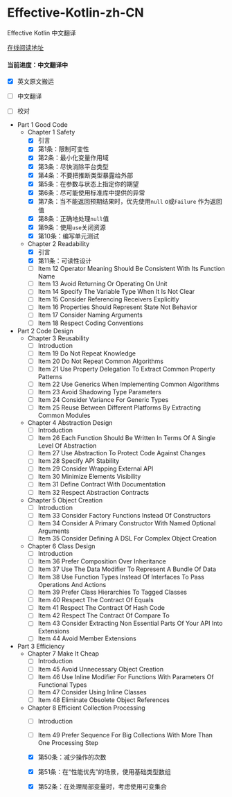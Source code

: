 # Effective-Kotlin-zh-CN

Effective Kotlin 中文翻译

[在线阅读地址](https://maxzmeng.github.io/Effective-Kotlin-zh-CN/index.html)

#### 当前进度：中文翻译中
- [x] 英文原文搬运
- [ ] 中文翻译
- [ ] 校对




- Part 1 Good Code
    - Chapter 1 Safety
        - [x] 引言
        - [x] 第1条：限制可变性
        - [x] 第2条：最小化变量作用域
        - [x] 第3条：尽快消除平台类型
        - [x] 第4条：不要把推断类型暴露给外部
        - [x] 第5条：在参数与状态上指定你的期望
        - [x] 第6条：尽可能使用标准库中提供的异常
        - [x] 第7条：当不能返回预期结果时，优先使用`null` o或`Failure` 作为返回值
        - [x] 第8条：正确地处理`null`值
        - [x] 第9条：使用`use`关闭资源
        - [x] 第10条：编写单元测试
    - Chapter 2 Readability
        - [x] 引言
        - [x] 第11条：可读性设计
        - [ ] Item 12 Operator Meaning Should Be Consistent With Its Function Name
        - [ ] Item 13 Avoid Returning Or Operating On Unit
        - [ ] Item 14 Specify The Variable Type When It Is Not Clear
        - [ ] Item 15 Consider Referencing Receivers Explicitly
        - [ ] Item 16 Properties Should Represent State Not Behavior
        - [ ] Item 17 Consider Naming Arguments
        - [ ] Item 18 Respect Coding Conventions
- Part 2 Code Design
    - Chapter 3 Reusability
        - [ ] Introduction
        - [ ] Item 19 Do Not Repeat Knowledge
        - [ ] Item 20 Do Not Repeat Common Algorithms
        - [ ] Item 21 Use Property Delegation To Extract Common Property Patterns
        - [ ] Item 22 Use Generics When Implementing Common Algorithms
        - [ ] Item 23 Avoid Shadowing Type Parameters
        - [ ] Item 24 Consider Variance For Generic Types
        - [ ] Item 25 Reuse Between Different Platforms By Extracting Common Modules
    - Chapter 4 Abstraction Design
        - [ ] Introduction
        - [ ] Item 26 Each Function Should Be Written In Terms Of A Single Level Of Abstraction
        - [ ] Item 27 Use Abstraction To Protect Code Against Changes
        - [ ] Item 28 Specify API Stability
        - [ ] Item 29 Consider Wrapping External API
        - [ ] Item 30 Minimize Elements Visibility
        - [ ] Item 31 Define Contract With Documentation
        - [ ] Item 32 Respect Abstraction Contracts
    - Chapter 5 Object Creation
        - [ ] Introduction
        - [ ] Item 33 Consider Factory Functions Instead Of Constructors
        - [ ] Item 34 Consider A Primary Constructor With Named Optional Arguments
        - [ ] Item 35 Consider Defining A DSL For Complex Object Creation
    - Chapter 6 Class Design
        - [ ] Introduction
        - [ ] Item 36 Prefer Composition Over Inheritance
        - [ ] Item 37 Use The Data Modifier To Represent A Bundle Of Data
        - [ ] Item 38 Use Function Types Instead Of Interfaces To Pass Operations And Actions
        - [ ] Item 39 Prefer Class Hierarchies To Tagged Classes
        - [ ] Item 40 Respect The Contract Of Equals
        - [ ] Item 41 Respect The Contract Of Hash Code
        - [ ] Item 42 Respect The Contract Of Compare To
        - [ ] Item 43 Consider Extracting Non Essential Parts Of Your API Into Extensions
        - [ ] Item 44 Avoid Member Extensions
- Part 3 Efficiency
    - Chapter 7 Make It Cheap
        - [ ] Introduction
        - [ ] Item 45 Avoid Unnecessary Object Creation
        - [ ] Item 46 Use Inline Modifier For Functions With Parameters Of Functional Types
        - [ ] Item 47 Consider Using Inline Classes
        - [ ] Item 48 Eliminate Obsolete Object References
    - Chapter 8 Efficient Collection Processing
        - [ ] Introduction
        - [ ] Item 49 Prefer Sequence For Big Collections With More Than One Processing Step
        - [x] 第50条：减少操作的次数
        - [x] 第51条：在“性能优先”的场景，使用基础类型数组
        - [x] 第52条：在处理局部变量时，考虑使用可变集合

